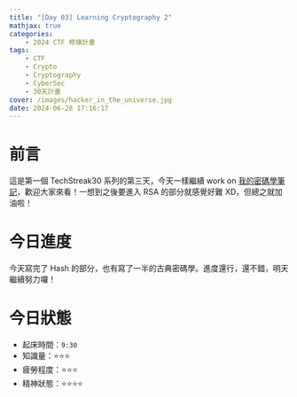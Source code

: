 ```yaml
---
title: "[Day 03] Learning Cryptography 2"
mathjax: true
categories:
    - 2024 CTF 修煉計畫
tags:
    - CTF
    - Crypto
    - Cryptography
    - CyberSec
    - 30天計畫
cover: /images/hacker_in_the_universe.jpg
date: 2024-06-28 17:16:17
---
```


# 前言

這是第一個 TechStreak30 系列的第三天，今天一樣繼續 work on [我的密碼學筆記](/StudyNotes/Cryptography-Notes-密碼學任督二脈)，歡迎大家來看！一想到之後要進入 RSA 的部分就感覺好難 XD，但總之就加油啦！

# 今日進度

今天寫完了 Hash 的部分，也有寫了一半的古典密碼學。進度還行，還不錯，明天繼續努力囉！

# 今日狀態

-   起床時間：`9:30`
-   知識量：⭐⭐⭐
-   疲勞程度：⭐⭐⭐
-   精神狀態：⭐⭐⭐⭐
